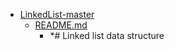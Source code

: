 - <a href = "E:\Node_projects\Node_Way\ArchivTSH_2\ArhivTimur_2\LinkedList-master\cat.LinkedList-master\dir.LinkedList-master.md">LinkedList-master</a>
    - <a href = "E:\Node_projects\Node_Way\ArchivTSH_2\ArhivTimur_2\LinkedList-master\README.md">README.md</a>
        - *# Linked list data structure
